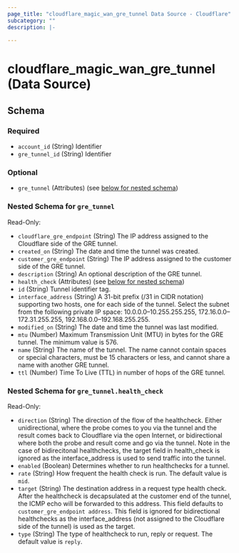 ```yaml
---
page_title: "cloudflare_magic_wan_gre_tunnel Data Source - Cloudflare"
subcategory: ""
description: |-
  
---
```


# cloudflare_magic_wan_gre_tunnel (Data Source)




<!-- schema generated by tfplugindocs -->
## Schema

### Required

- `account_id` (String) Identifier
- `gre_tunnel_id` (String) Identifier

### Optional

- `gre_tunnel` (Attributes) (see [below for nested schema](#nestedatt--gre_tunnel))

<a id="nestedatt--gre_tunnel"></a>
### Nested Schema for `gre_tunnel`

Read-Only:

- `cloudflare_gre_endpoint` (String) The IP address assigned to the Cloudflare side of the GRE tunnel.
- `created_on` (String) The date and time the tunnel was created.
- `customer_gre_endpoint` (String) The IP address assigned to the customer side of the GRE tunnel.
- `description` (String) An optional description of the GRE tunnel.
- `health_check` (Attributes) (see [below for nested schema](#nestedatt--gre_tunnel--health_check))
- `id` (String) Tunnel identifier tag.
- `interface_address` (String) A 31-bit prefix (/31 in CIDR notation) supporting two hosts, one for each side of the tunnel. Select the subnet from the following private IP space: 10.0.0.0–10.255.255.255, 172.16.0.0–172.31.255.255, 192.168.0.0–192.168.255.255.
- `modified_on` (String) The date and time the tunnel was last modified.
- `mtu` (Number) Maximum Transmission Unit (MTU) in bytes for the GRE tunnel. The minimum value is 576.
- `name` (String) The name of the tunnel. The name cannot contain spaces or special characters, must be 15 characters or less, and cannot share a name with another GRE tunnel.
- `ttl` (Number) Time To Live (TTL) in number of hops of the GRE tunnel.

<a id="nestedatt--gre_tunnel--health_check"></a>
### Nested Schema for `gre_tunnel.health_check`

Read-Only:

- `direction` (String) The direction of the flow of the healthcheck. Either unidirectional, where the probe comes to you via the tunnel and the result comes back to Cloudflare via the open Internet, or bidirectional where both the probe and result come and go via the tunnel. Note in the case of bidirecitonal healthchecks, the target field in health_check is ignored as the interface_address is used to send traffic into the tunnel.
- `enabled` (Boolean) Determines whether to run healthchecks for a tunnel.
- `rate` (String) How frequent the health check is run. The default value is `mid`.
- `target` (String) The destination address in a request type health check. After the healthcheck is decapsulated at the customer end of the tunnel, the ICMP echo will be forwarded to this address. This field defaults to `customer_gre_endpoint address`. This field is ignored for bidirectional healthchecks as the interface_address (not assigned to the Cloudflare side of the tunnel) is used as the target.
- `type` (String) The type of healthcheck to run, reply or request. The default value is `reply`.


